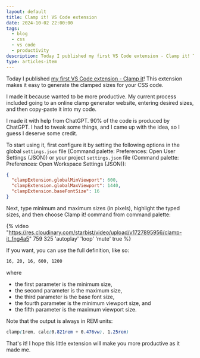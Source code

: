 ```yaml
---
layout: default
title: Clamp it! VS Code extension
date: 2024-10-02 22:00:00
tags:
  - blog
  - css
  - vs code
  - productivity
description: Today I published my first VS Code extension - Clamp it! This extension makes it easy to generate the clamped sizes for your CSS code.
type: articles-item
---
```


Today I published [my first VS Code extension - Clamp it](https://marketplace.visualstudio.com/items?itemName=starbist.clamp-it)! This extension makes it easy to generate the clamped sizes for your CSS code.

I made it because wanted to be more productive. My current process included going to an online clamp generator website, entering desired sizes, and then copy-paste it into my code.

I made it with help from ChatGPT. 90% of the code is produced by ChatGPT. I had to tweak some things, and I came up with the idea, so I guess I deserve some credit.

To start using it, first configure it by setting the following options in the global  `settings.json` file  (Command palette: Preferences: Open User Settings  (JSON)) or your project  `settings.json` file  (Command palette: Preferences: Open Workspace Settings  (JSON)):

```json
{
  "clampExtension.globalMinViewport": 600,
  "clampExtension.globalMaxViewport": 1440,
  "clampExtension.baseFontSize": 16
}
```

Next, type minimum and maximum sizes  (in pixels), highlight the typed sizes, and then choose Clamp it! command from command palette:

{% video "https://res.cloudinary.com/starbist/video/upload/v1727895956/clamp-it_fng4a5" 759 325 'autoplay' 'loop' 'mute' true %}

If you want, you can use the full definition, like so:

```txt
16, 20, 16, 600, 1200
```

where

- the first parameter is the minimum size,
- the second parameter is the maximum size,
- the third parameter is the base font size,
- the fourth parameter is the minimum viewport size, and
- the fifth parameter is the maximum viewport size.

Note that the output is always in REM units:

```css
clamp(1rem, calc(0.821rem + 0.476vw), 1.25rem)
```

That's it! I hope this little extension will make you more productive as it made me.
